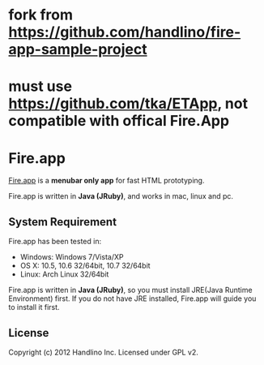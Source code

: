 # fork from https://github.com/handlino/fire-app-sample-project 

# must use https://github.com/tka/ETApp, not compatible with offical Fire.App

# Fire.app

[Fire.app][fireapp] is a **menubar only app** for fast HTML prototyping.

Fire.app is written in **Java (JRuby)**, and works in mac, linux and pc.

## System Requirement

Fire.app has been tested in:

* Windows: Windows 7/Vista/XP
* OS X: 10.5, 10.6 32/64bit, 10.7 32/64bit
* Linux: Arch Linux 32/64bit

Fire.app is written in **Java (JRuby)**, so you must install JRE(Java Runtime Environment) first. If you do not have JRE installed, Fire.app will guide you to install it first.

## License

Copyright (c) 2012 Handlino Inc.
Licensed under GPL v2.

[fireapp]: http://fireapp.handlino.com/
